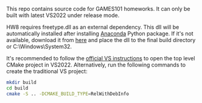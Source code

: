 This repo contains source code for GAMES101 homeworks. It can only be built with latest VS2022 under release mode.

HW8 requires freetype.dll as an external dependency. This dll will be automatically installed after installing [Anaconda](https://www.anaconda.com/) Python package. If it's not
available, download it from [here](https://github.com/ubawurinna/freetype-windows-binaries) and place the dll to the final build directory or C:\Windows\System32.

It's recommended to follow the [official VS instructions](https://docs.microsoft.com/en-us/cpp/build/cmake-projects-in-visual-studio) to open the top level CMake project in VS2022.
Alternatively, run the following commands to create the traditional VS project:
```sh
mkdir build
cd build
cmake -S .. -DCMAKE_BUILD_TYPE=RelWithDebInfo
```